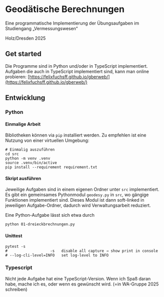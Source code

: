 # Geodätische Berechnungen

Eine programmatische Implementierung der Übungsaufgaben im Studiengang „Vermessungswesen“

Holz/Dresden 2025

## Get started

Die Programme sind in Python und/oder in TypeScript implementiert.
Aufgaben die auch in TypeScript implementiert sind, kann man online probieren:
[https://felixfuchsff.github.io/gberweb/](https://felixfuchsff.github.io/gberweb/)

## Entwicklung

### Python

#### Einmalige Arbeit

Bibliotheken können via `pip` installiert werden. 
Zu empfehlen ist eine Nutzung von einer virtuellen Umgebung:

```shell
# Einmalig auszuführen
cd src
python -m venv .venv
source .venv/bin/active
pip install --requirement requirement.txt
```

#### Skript ausführen

Jeweilige Aufgaben sind in einem eigenen Ordner unter `src` implementiert.
Es gibt ein gemeinsames Pythonmodul `geodesy.py` in  `src`, wo gängige Funktionen implementiert sind.
Dieses Modul ist dann soft-linked in jeweiligen Aufgabe-Ordner, dadurch wird Verwaltungsarbeit reduziert. 

Eine Python-Aufgabe lässt sich etwa durch 

```bash
python 01-dreieckbrechnungen.py
```

#### Unittest

```shell
pytest -s
#                   -s   disable all capture → show print in console
# --log-cli-level=INFO   set log-level to INFO 
```

### Typescript

Nicht jede Aufgabe hat eine TypeScript-Version.
Wenn ich Spaß daran habe, mache ich es, oder wenn es gewünscht wird. (=in WA-Gruppe 2025 schreiben)


